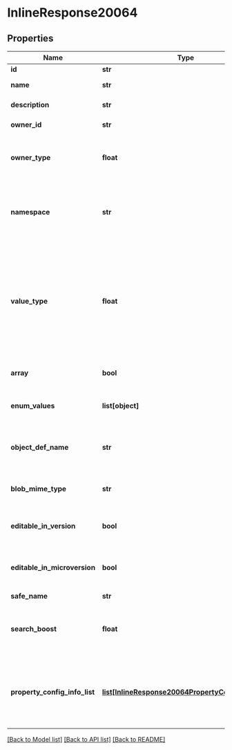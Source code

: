 # InlineResponse20064

## Properties
Name | Type | Description | Notes
------------ | ------------- | ------------- | -------------
**id** | **str** | Property ID | 
**name** | **str** | Property name | 
**description** | **str** | Property description | [optional] 
**owner_id** | **str** | Property owner ID | 
**owner_type** | **float** | Property owner type, which can be: 0: user, 1: company | 
**namespace** | **str** | Property namespace (use to disambiguate properties with same name) | [optional] 
**value_type** | **float** | Value type of property, which can be: 0:STRING, 1:BOOL, 2:INT,             3:DOUBLE, 4:DATE, 5:ENUM, 6:OBJECT, 7:BLOB, 8:USER | 
**array** | **bool** | True if property is an array type | 
**enum_values** | **list[object]** | Set of enum values if valueType &#x3D;&#x3D; ENUM (5) | [optional] 
**object_def_name** | **str** | Object type name if valueType &#x3D;&#x3D; OBJECT (6) | [optional] 
**blob_mime_type** | **str** | Blob mime type if valueType &#x3D;&#x3D; BLOB (7) | [optional] 
**editable_in_version** | **bool** | True if this property can be edited in a Version | 
**editable_in_microversion** | **bool** | True if this property can be edited in a Microversion | 
**safe_name** | **str** | Safe name | [optional] 
**search_boost** | **float** | Relative ordering of search importance. Baseline is 1.0 | [optional] 
**property_config_info_list** | [**list[InlineResponse20064PropertyConfigInfoList]**](InlineResponse20064PropertyConfigInfoList.md) | Additional information about property only returned if             schemaId is included in request | 

[[Back to Model list]](../README.md#documentation-for-models) [[Back to API list]](../README.md#documentation-for-api-endpoints) [[Back to README]](../README.md)


